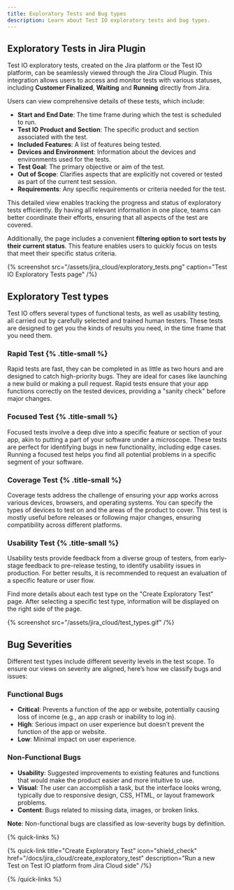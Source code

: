 ```yaml
---
title: Exploratory Tests and Bug types
description: Learn about Test IO exploratory tests and bug types.
---
```


## Exploratory Tests in Jira Plugin

Test IO exploratory tests, created on the Jira platform or the Test IO platform, can be seamlessly viewed through the Jira Cloud Plugin. This integration allows users to access and monitor tests with various statuses, including **Customer Finalized**, **Waiting** and **Running** directly from Jira.

Users can view comprehensive details of these tests, which include:

- **Start and End Date**: The time frame during which the test is scheduled to run.
- **Test IO Product and Section**: The specific product and section associated with the test.
- **Included Features**: A list of features being tested.
- **Devices and Environment**: Information about the devices and environments used for the tests.
- **Test Goal**: The primary objective or aim of the test.
- **Out of Scope**: Clarifies aspects that are explicitly not covered or tested as part of the current test session.
- **Requirements**: Any specific requirements or criteria needed for the test.

This detailed view enables tracking the progress and status of exploratory tests efficiently. By having all relevant information in one place, teams can better coordinate their efforts, ensuring that all aspects of the test are covered.

Additionally, the page includes a convenient **filtering option to sort tests by their current status**. This feature enables users to quickly focus on tests that meet their specific status criteria.

{% screenshot src="/assets/jira_cloud/exploratory_tests.png" caption="Test IO Exploratory Tests page" /%}

## Exploratory Test types

Test IO offers several types of functional tests, as well as usability testing, all carried out by carefully selected and trained human testers. These tests are designed to get you the kinds of results you need, in the time frame that you need them.

### Rapid Test {% .title-small %}

Rapid tests are fast, they can be completed in as little as two hours and are designed to catch high-priority bugs. They are ideal for cases like launching a new build or making a pull request. Rapid tests ensure that your app functions correctly on the tested devices, providing a "sanity check" before major changes.

### Focused Test {% .title-small %}

Focused tests involve a deep dive into a specific feature or section of your app, akin to putting a part of your software under a microscope. These tests are perfect for identifying bugs in new functionality, including edge cases. Running a focused test helps you find all potential problems in a specific segment of your software.

### Coverage Test {% .title-small %}

Coverage tests address the challenge of ensuring your app works across various devices, browsers, and operating systems. You can specify the types of devices to test on and the areas of the product to cover. This test is mostly useful before releases or following major changes, ensuring compatibility across different platforms.

### Usability Test {% .title-small %}

Usability tests provide feedback from a diverse group of testers, from early-stage feedback to pre-release testing, to identify usability issues in production. For better results, it is recommended to request an evaluation of a specific feature or user flow.

Find more details about each test type on the "Create Exploratory Test" page. After selecting a specific test type, information will be displayed on the right side of the page.

{% screenshot src="/assets/jira_cloud/test_types.gif" /%}

## Bug Severities

Different test types include different severity levels in the test scope. To ensure our views on severity are aligned, here’s how we classify bugs and issues:

### Functional Bugs

- **Critical**: Prevents a function of the app or website, potentially causing loss of income (e.g., an app crash or inability to log in).
- **High**: Serious impact on user experience but doesn’t prevent the function of the app or website.
- **Low**: Minimal impact on user experience.

### Non-Functional Bugs

- **Usability**: Suggested improvements to existing features and functions that would make the product easier and more intuitive to use.
- **Visual**: The user can accomplish a task, but the interface looks wrong, typically due to responsive design, CSS, HTML, or layout framework problems.
- **Content**: Bugs related to missing data, images, or broken links.

**Note**: Non-functional bugs are classified as low-severity bugs by definition.

{% quick-links %}

{% quick-link title="Create Exploratory Test" icon="shield_check"
href="/docs/jira_cloud/create_exploratory_test"
description="Run a new Test on Test IO platform from Jira Cloud side" /%}

{% /quick-links %}
